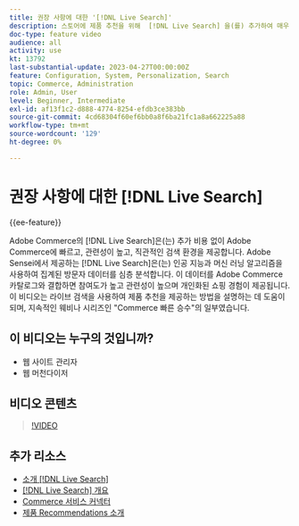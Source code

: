 ```yaml
---
title: 권장 사항에 대한 '[!DNL Live Search]'
description: 스토어에 제품 추천을 위해  [!DNL Live Search] 을(를) 추가하여 매우 매력적이고 관련성이 높으며 개인화된 쇼핑 경험을 생성하는 방법을 알아봅니다.
doc-type: feature video
audience: all
activity: use
kt: 13792
last-substantial-update: 2023-04-27T00:00:00Z
feature: Configuration, System, Personalization, Search
topic: Commerce, Administration
role: Admin, User
level: Beginner, Intermediate
exl-id: af13f1c2-d888-4774-8254-efdb3ce383bb
source-git-commit: 4cd68304f60ef6bb0a8f6ba21fc1a8a662225a88
workflow-type: tm+mt
source-wordcount: '129'
ht-degree: 0%

---
```


# 권장 사항에 대한 [!DNL Live Search]

{{ee-feature}}

Adobe Commerce의 [!DNL Live Search]은(는) 추가 비용 없이 Adobe Commerce에 빠르고, 관련성이 높고, 직관적인 검색 환경을 제공합니다. Adobe Sensei에서 제공하는 [!DNL Live Search]은(는) 인공 지능과 머신 러닝 알고리즘을 사용하여 집계된 방문자 데이터를 심층 분석합니다. 이 데이터를 Adobe Commerce 카탈로그와 결합하면 참여도가 높고 관련성이 높으며 개인화된 쇼핑 경험이 제공됩니다. 이 비디오는 라이브 검색을 사용하여 제품 추천을 제공하는 방법을 설명하는 데 도움이 되며, 지속적인 웨비나 시리즈인 &quot;Commerce 빠른 승수&quot;의 일부였습니다.

## 이 비디오는 누구의 것입니까?

- 웹 사이트 관리자
- 웹 머천다이저

## 비디오 콘텐츠

>[!VIDEO](https://video.tv.adobe.com/v/3412586?quality=12&learn=on)


## 추가 리소스

- [소개 [!DNL Live Search]](https://experienceleague.adobe.com/docs/commerce-learn/tutorials/marketing/live-search.html)
- [[!DNL Live Search] 개요](https://experienceleague.adobe.com/docs/commerce-merchant-services/live-search/overview.html)
- [Commerce 서비스 커넥터](https://experienceleague.adobe.com/docs/commerce-merchant-services/user-guides/integration-services/saas.html)
- [제품 Recommendations 소개](https://experienceleague.adobe.com/docs/commerce-merchant-services/product-recommendations/overview.html)
